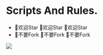 # Scripts And Rules.

- 🌟欢迎Star 🌟欢迎Star 🌟欢迎Star
- 🚫不要Fork 🚫不要Fork 🚫不要Fork

![](https://raw.githubusercontent.com/Centralmatrix3/Scripts-Rules/Master/Matrix-icon/Matrix/D-001.JPG)